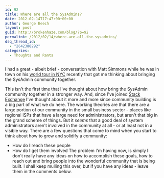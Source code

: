 ```yaml
---
id: 92
title: Where are all the SysAdmins?
date: 2012-02-14T17:47:00+00:00
author: George Beech
layout: post
guid: http://brokenhaze.com/blog/?p=92
permalink: /2012/02/14/where-are-all-the-sysadmins/
dsq_thread_id:
  - "2642388292"
categories:
  - Thoughts and Rants
---
```

I had a great - albeit brief - conversation with Matt Simmons while he was in town on his [world tour in NYC](http://www.standalone-sysadmin.com/blog/2012/01/manhattan-world-tour-1-night-only-wednesday-212012/ "world tour") recently that got me thinking about bringing the SysAdmin community together.

This isn't the first time that I've thought about how bring the SysAdmin community together in a stronger way. And, since I've joined [Stack Exchange](http://stackexchange.com) I've thought about it more and more since community building is a big part of what we do here. The working theories are that there are a large portion of our community in the small business sector - places like regional ISPs that have a large need for administrators, but aren't that big in the grand scheme of things. But it _seems_ that a good deal of system administrators aren't involved in the community at all - or at least not in a visible way. There are a few questions that come to mind when you start to think about how to grow and solidify a community:

* How do I reach these people
* How do I get them involved The problem I'm having now, is simply I don't really have any ideas on how to accomplish these goals, how to reach out and bring people into the wonderful community that is being built. I shall keep mulling this over, but if you have any ideas - leave them in the comments below.